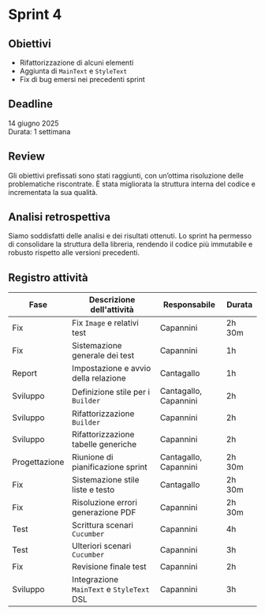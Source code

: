 # Sprint 4

## Obiettivi

- Rifattorizzazione di alcuni elementi
- Aggiunta di `MainText` e `StyleText`
- Fix di bug emersi nei precedenti sprint

## Deadline

14 giugno 2025  
Durata: 1 settimana

## Review

Gli obiettivi prefissati sono stati raggiunti, con un’ottima risoluzione delle problematiche riscontrate. È stata migliorata la struttura interna del codice e incrementata la sua qualità.

## Analisi retrospettiva

Siamo soddisfatti delle analisi e dei risultati ottenuti. Lo sprint ha permesso di consolidare la struttura della libreria, rendendo il codice più immutabile e robusto rispetto alle versioni precedenti.



## Registro attività

| Fase          | Descrizione dell'attività                     | Responsabile           | Durata  |
|---------------|-----------------------------------------------|------------------------|---------|
| Fix           | Fix `Image` e relativi test                   | Capannini              | 2h 30m  |
| Fix           | Sistemazione generale dei test                | Capannini              | 1h      |
| Report        | Impostazione e avvio della relazione          | Cantagallo             | 1h      |
| Sviluppo      | Definizione stile per i `Builder`             | Cantagallo, Capannini  | 2h      |
| Sviluppo      | Rifattorizzazione `Builder`                   | Capannini              | 2h      |
| Sviluppo      | Rifattorizzazione tabelle generiche           | Capannini              | 2h      |
| Progettazione | Riunione di pianificazione sprint             | Cantagallo, Capannini  | 2h 30m  |
| Fix           | Sistemazione stile liste e testo              | Cantagallo             | 2h 30m  |
| Fix           | Risoluzione errori generazione PDF            | Capannini              | 2h 30m  |
| Test          | Scrittura scenari `Cucumber`                  | Capannini              | 4h      |
| Test          | Ulteriori scenari `Cucumber`                  | Capannini              | 3h      |
| Fix           | Revisione finale test                         | Capannini              | 2h      |
| Sviluppo      | Integrazione `MainText` e `StyleText` DSL     | Capannini              | 3h      |
